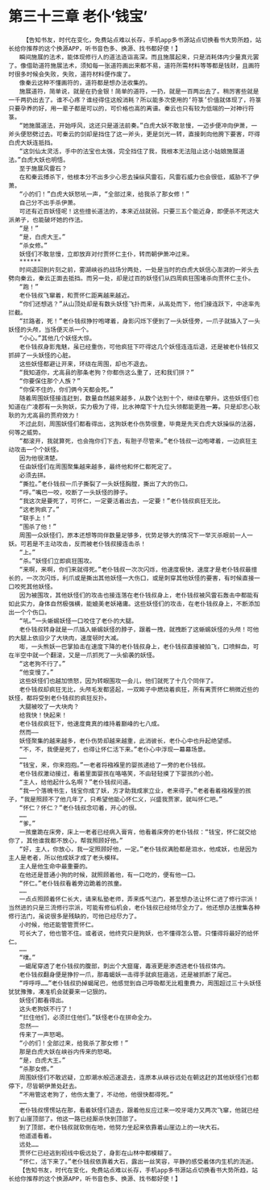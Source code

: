 # 第三十三章 老仆‘钱宝’
        【告知书友，时代在变化，免费站点难以长存，手机app多书源站点切换看书大势所趋，站长给你推荐的这个换源APP，听书音色多、换源、找书都好使！】
       瞬间施展的法术，能体现修行人的道法造诣高深。而且施展起来，只是消耗体内少量真元罢了。像借助道符施展法术，须知每一张道符画出来都不易，道符所需材料等等都是钱财，且画符时很多时候会失败，失败，道符材料便作废了。
       像秦云这种不懂画符的，道符都是想办法收集的。
       施展道符，简单说，就是在扔金银！简单的道符，一扔，就是一百两出去了。稍厉害些就是一千两扔出去了。谁不心疼？谁经得住这般消耗？所以能多次使用的‘符箓’价值就体现了，符箓只要孕养的好，用一辈子都是可以的，可价格也高的离谱。秦云也只有较为低端的一对神行符箓。
       “她施展道法，开始呼风，这还只是道法前奏。”白虎大妖不敢怠慢，一迈步便冲向伊萧，一斧头便怒劈过去。可秦云的剑却是挡住了这一斧头，更是剑光一转，直接刺向他胯下要害，吓得白虎大妖连抵挡。
       “这剑仙太灵活，手中的法宝也太强，完全挡住了我，我根本无法阻止这小姑娘施展道法。”白虎大妖也明悟。
       至于施展风雷石？
       在和秦云搏杀下，他根本分不出多少心思去操纵风雷石，风雷石威力也会很低，威胁不了伊萧。
       “小的们！”白虎大妖怒吼一声，“全部过来，给我杀了那女修！”
       自己分不出手杀伊萧。
       可还有近百妖怪呢！这些擅长道法的，本来近战就弱。只要三五个能近身，即便杀不死这大派弟子，也能破坏她的作法。
       “是！”
       “是，白虎大王。”
       “杀女修。”
       妖怪们不敢怠慢，立即放弃对付贾怀仁主仆，转而朝伊萧冲过来。
       ******
       时间退回到片刻之前，雾湖峡谷的战场分两处，一处是当时的白虎大妖信心澎湃的一斧头去劈向秦云，秦云正面去抵挡。而另一处，却是过百的妖怪们从四周疯狂围堵杀向贾怀仁主仆。
       “跑！”
       老仆钱叔飞窜着，和贾怀仁距离越来越近。
       “你们还想逃？”从山顶处却是有数头妖怪飞扑而来，从高处而下，他们接连跃下，中途率先拦截。
       “拦路者，死！”老仆钱叔狰狞咆哮着，身影闪烁下便到了一头妖怪旁，一爪子就插入了一头妖怪的头颅，当场便灭杀一个。
       “小心。”其他几个妖怪大惊。
       老仆钱叔身影鬼魅，虽已经重伤，可他疯狂下吓得这几个妖怪连连后退，还是被老仆钱叔又抓碎了一头妖怪的心脏。
       这些妖怪都避让开来，环绕在周围，却也不退去。
       “我知道你，尤高县的那条老狗？你都伤这么重了，还和我们拼？”
       “你要保住那个人族？”
       “你保不住的，你们俩今天都会死。”
       随着周围妖怪接连赶到，数量自然越来越多，从数个达到十个，继续在攀升。这些妖怪们也知道在广凌郡有一头狗妖，实力极为了得，比水神麾下十九位头领都能更胜一筹。只是却忠心耿耿的为尤高县的贾府效力！
       不过此刻，周围妖怪们都看得出，这狗妖老仆伤势很重，毕竟是先天白虎大妖操纵的法器，何等之威势。
       “都滚开，我就算死，也会拖你们下去，有胆子尽管来。”老仆钱叔一边咆哮着，一边疯狂主动攻击一个个妖怪。
       因为他很清楚。
       任由妖怪们在周围聚集越来越多，最终他和怀仁都死定了。
       必须去拼。
       “撕拉。”老仆钱叔一爪子撕裂了一头妖怪胸膛，撕出了大的伤口。
       “呼。”嘴巴一咬，咬断了一头妖怪的脖子。
       “我这次是要死了，可怀仁，一定要活着出去，一定要！”老仆钱叔疯狂无比。
       “这老狗疯了。”
       “联手上！”
       “围杀了他！”
       周围一众妖怪们，原本还想等同伴数量足够多，优势足够大的情况下一举灭杀眼前一人一妖。可若是不主动攻击，反而被老仆钱叔接连击杀！
       “上。”
       “杀。”妖怪们立即疯狂围攻。
       “来啊，来啊，你们来就得死。”老仆钱叔一次次闪烁，他速度极快，速度才是老仆钱叔最擅长的，一次次闪烁，利爪或是撕出其他妖怪一大伤口，或是刺穿其他妖怪的要害，有时候直接一口咬死其他妖怪。
       因为被围攻，其他妖怪们的攻击也接连落在老仆钱叔身上，老仆钱叔被风雷石轰击中都能有如此实力，身体自然极强横，能媲美老妖褚庸。这些妖怪们的攻击，在老仆钱叔身上，不断添加出一个个伤口。
       “吼。”一头蜥蜴妖怪一口咬住了老仆的大腿。
       老仆钱叔转身就是一爪插入蜥蜴妖怪的脖子，跟着一拽，就拽断了这蜥蜴妖怪的头颅！可他的大腿上依旧少了大块肉，速度顿时大减。
       嘭，一头熊妖一巴掌拍击在速度下降的老仆钱叔身上，老仆钱叔直接被拍飞，口喷鲜血，可在半空中就一个翻滚，又是一爪抓死了一头偷袭的妖怪。
       “这老狗不行了。”
       “他变慢了。”
       这些妖怪们也越加愤怒，因为转眼围攻一会儿，他们就死了十几个同伴了。
       老仆钱叔却疯狂无比，头颅毛发都竖起，一双眸子中燃烧着疯狂，所有离贾怀仁稍微近些的妖怪，都将受到老仆钱叔的疯狂反扑。
       大腿被咬了一大块肉？
       给我快！快起来！
       老仆钱叔疯狂下，他速度竟真的维持着巅峰的七八成。
       然而——
       妖怪聚集的越来越多，老仆伤势却越来越重，此消彼长，老仆心中也升起绝望感。
       “不，不，我便是死了，也得让怀仁活下来。”老仆心中浮现一幕幕场景。
       ……
       “钱宝，来，你来抱抱。”一老者将襁褓里的婴孩递给了一旁的老仆钱叔。
       老仆钱叔激动接过，看着里面婴孩在咯咯笑，不由轻轻摸了下婴孩的小脸。
       “主人，给他起什么名啊？”老仆钱叔问道。
       “我一个落魄书生，钱宝你成了妖，方才助我成家立业，老来得子。”老者看着襁褓里的孩子，“我是照顾不了他几年了，只希望他能心怀仁义，兴盛我贾家，就叫怀仁吧。”
       “怀仁？怀仁？”老仆钱叔念叨着，开心的很。
       ……
       “爹。”
       一孩童跪在床旁，床上一老者已经病入膏肓，他看着床旁的老仆钱叔：“钱宝，怀仁就交给你了，其他谁我都不放心，帮我照顾好他。”
       “好，主人，你放心，我一定照顾好他，一定。”老仆钱叔满脸都是泪水，他成妖，也是因为主人是老者，所以他成妖才成了老头模样。
       主人是他生命中最重要的。
       在他还是普通小狗的时候，就照顾着他，有一口吃的，便有他一口。
       “怀仁。”老仆钱叔看着旁边跪着的孩童。
       ……
       一点点照顾着怀仁长大，请来私塾老师，弄来炼气法门，甚至想办法让怀仁进了修行宗派！当然进的只是三流修行宗派，可能有修仙机会，老仆钱叔已经倾尽全力了。他还想办法搜集各种修行法门，虽说很多是残缺的，可他已经尽力了。
       小时候，他还能管管贾怀仁。
       可长大了，他也管不住。或者说，他终究只是狗妖，也不懂得怎么管。只懂得将最好的给怀仁。
       ……
       “噗。”
       一蝎尾穿透了老仆钱叔的腹部，刺出个大窟窿，毒液更是渗透进老仆钱叔体内。
       老仆钱叔翻身便是狰狞一爪，那毒蝎妖一击得手就疯狂遁逃，还是被抓断了尾巴。
       “呼呼呼……”老仆钱叔扔掉蝎尾巴，他感觉到自己呼吸都无比粗重费力，周围超过三十头妖怪犹犹豫豫，凑准机会就要来一记狠的。
       妖怪们都看得出。
       这头老狗妖不行了！
       “拦住他们，必须拦住他们。”妖怪老仆在拼命全力。
       忽然——
       传来了一声怒喝。
       “小的们！全部过来，给我杀了那女修！”
       那是白虎大妖在峡谷内传来的怒喝。
       “是，白虎大王。”
       “杀那女修。”
       周围妖怪们不敢迟疑，立即潮水般迅速退去，连原本从峡谷远处在朝这赶的其他妖怪们也都停下，尽皆朝伊萧处赶去。
       “不用管这老狗了，他伤太重了，不动他，他很快都得死。”
       ……
       老仆钱叔愣愣站在那，看着妖怪们退去，跟着他反应过来一咬牙竭力又两次飞窜，他就已经到了山崖顶部了。他这一路已经厮杀快到顶部了。
       到了顶部，老仆钱叔就软倒在地，他努力坐起来依靠着山崖边上的一块大石。
       他遥遥看着。
       远处……
       贾怀仁已经逃到视线中极远处了，身影在山林中都模糊了。
       “怀仁，活下来了。”老仆钱叔依靠着大石，露出一丝笑容，平静的感受着体内生机的流逝。
       【告知书友，时代在变化，免费站点难以长存，手机app多书源站点切换看书大势所趋，站长给你推荐的这个换源APP，听书音色多、换源、找书都好使！】
